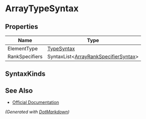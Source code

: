 # ArrayTypeSyntax

## Properties

| Name           | Type                                                   |
| -------------- | ------------------------------------------------------ |
| ElementType    | [TypeSyntax](TypeSyntax.md)                            |
| RankSpecifiers | SyntaxList\<[ArrayRankSpecifierSyntax](SyntaxList.md)> |

## SyntaxKinds

## See Also

* [Official Documentation](https://docs.microsoft.com/en-us/dotnet/api/microsoft.codeanalysis.csharp.syntax.arraytypesyntax)


*\(Generated with [DotMarkdown](http://github.com/JosefPihrt/DotMarkdown)\)*